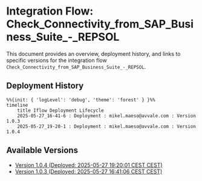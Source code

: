 # Integration Flow: Check_Connectivity_from_SAP_Business_Suite_-_REPSOL

This document provides an overview, deployment history, and links to specific versions for the integration flow `Check_Connectivity_from_SAP_Business_Suite_-_REPSOL`.

## Deployment History
<!-- DEPLOYMENT_TIMELINE_START -->
```mermaid
%%{init: { 'logLevel': 'debug', 'theme': 'forest' } }%%
timeline
    title Iflow Deployment Lifecycle
    2025-05-27_16-41-6 : Deployment : mikel.maeso@avvale.com : Version 1.0.3
    2025-05-27_19-20-1 : Deployment : mikel.maeso@avvale.com : Version 1.0.4
```
<!-- DEPLOYMENT_TIMELINE_END -->

## Available Versions
<!-- VERSION_LINKS_START -->
- [Version 1.0.4 (Deployed: 2025-05-27 19:20:01 CEST CEST)](./1.0.4/readme.md)
- [Version 1.0.3 (Deployed: 2025-05-27 16:41:06 CEST CEST)](./1.0.3/readme.md)
<!-- VERSION_LINKS_END -->